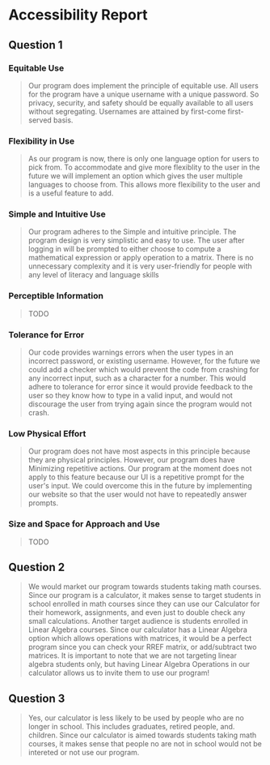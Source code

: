 # Accessibility Report

## Question 1

### Equitable Use
> Our program does implement the principle of equitable use. All users for the program have a unique username with a unique password. So privacy, security, and safety should be equally available to all users without segregating. Usernames are attained by first-come first-served basis.
###  Flexibility in Use
> As our program is now, there is only one language option for users to pick from. To accommodate and give more flexiblity to the user in the future we will implement an option which gives the user multiple languages to choose from. This allows more flexibility to the user and is a useful feature to add.  
### Simple and Intuitive Use
> Our program adheres to the Simple and intuitive principle. The program design is very simplistic and easy to use. The user after logging in will be prompted to either choose to compute a mathematical expression or apply operation to a matrix. There is no unnecessary complexity and it is very user-friendly for people with any level of literacy and language skills

### Perceptible Information
> TODO
### Tolerance for Error
>  Our code provides warnings errors when the user types in an incorrect password, or existing username. However, for the future we could add a checker which would prevent the code from crashing for any incorrect input, such as a character for a number. This would adhere to tolerance for error since it would provide feedback to the user so they know how to type in a valid input, and would not discourage the user from trying again since the program would not crash. 


### Low Physical Effort
> Our program does not have most aspects in this principle because they are physical principles. However, our program does have Minimizing repetitive actions. Our program at the moment does not apply to this feature because our UI is a repetitive prompt for the user's input. We could overcome this in the future by implementing our website so that the user would not have to repeatedly answer prompts.
### Size and Space for Approach and Use
> TODO

## Question 2

> We would market our program towards students taking math courses. Since our program is a calculator, it makes sense to target students in school enrolled in math courses since they can use our Calculator for their homework, assignments, and even just to double check any small calculations. Another target audience is students enrolled in Linear Algebra courses. Since our calculator has a Linear Algebra option which allows operations with matrices, it would be a perfect program since you can check your RREF matrix, or add/subtract two matrices.
>It is important to note that we are not targeting linear algebra students only, but having Linear Algebra Operations in our calculator allows us to invite them to use our program!

## Question 3

> Yes, our calculator is less likely to be used by people who are no longer in school. This includes graduates, retired people, and. children. Since our calculator is aimed towards students taking math courses, it makes sense that people no are not in school would not be intereted or not use our program.
